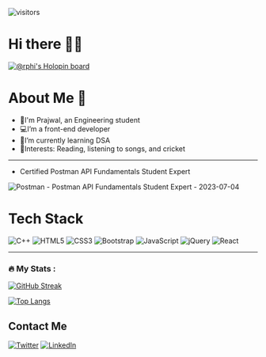 ![visitors](https://visitor-badge.laobi.icu/badge?page_id=Prajwal0225.Prajwal0225)

# Hi there 👋🏻

[![@rphi's Holopin board](https://holopin.io/api/user/board?user=prajwal025)](https://holopin.io/@prajwal025)

# About Me 🚨

- 👀I'm Prajwal, an Engineering student
- 💻I’m a front-end developer
- 🌱I’m currently learning DSA
- 💫Interests: Reading, listening to songs, and cricket

---
- Certified Postman API Fundamentals Student Expert 

![Postman - Postman API Fundamentals Student Expert - 2023-07-04](https://github.com/Prajwal0225/Prajwal0225/assets/103810119/568f84c0-7392-4fe6-87d2-e574737aba5e)


# Tech Stack

![C++](https://img.shields.io/badge/c++-%2300599C.svg?style=for-the-badge&logo=c%2B%2B&logoColor=white)     ![HTML5](https://img.shields.io/badge/html5-%23E34F26.svg?style=for-the-badge&logo=html5&logoColor=white)     ![CSS3](https://img.shields.io/badge/css3-%231572B6.svg?style=for-the-badge&logo=css3&logoColor=white)     ![Bootstrap](https://img.shields.io/badge/bootstrap-%23563D7C.svg?style=for-the-badge&logo=bootstrap&logoColor=white)     ![JavaScript](https://img.shields.io/badge/javascript-%23323330.svg?style=for-the-badge&logo=javascript&logoColor=%23F7DF1E)     ![jQuery](https://img.shields.io/badge/jquery-%230769AD.svg?style=for-the-badge&logo=jquery&logoColor=white) 	![React](https://img.shields.io/badge/react-%2320232a.svg?style=for-the-badge&logo=react&logoColor=%2361DAFB)

---

### :fire: My Stats :
<!-- 
https://github-readme-streak-stats.herokuapp.com/?user=Prajwal0225 -->
[![GitHub Streak](http://github-readme-streak-stats.herokuapp.com?user=Prajwal0225&theme=dark&background=000000)](https://git.io/streak-stats)

[![Top Langs](https://github-readme-stats.vercel.app/api/top-langs/?username=Prajwal0225)](https://github.com/anuraghazra/github-readme-stats)




## Contact Me
[![Twitter](https://img.shields.io/badge/Twitter-1DA1F2?style=for-the-badge&logo=twitter&logoColor=white)](https://twitter.com/Prajwal__02)
[![LinkedIn](https://img.shields.io/badge/LinkedIn-0077B5?style=for-the-badge&logo=linkedin&logoColor=white)](https://www.linkedin.com/in/prajwal-somalkar-7a72b1202/)
